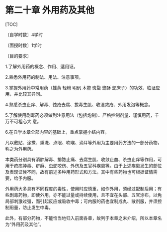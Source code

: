# 第二十章   外用药及其他

[TOC]

〔自学时数〕4学时

〔面授时数〕1学时

〔目的要求〕

1.了解外用药的概念、作用、适用证。

2.熟悉外用药的制法、用法、注意事项。

3.掌握外用药中常用药（雄黄  轻粉  明矾  木鳖  斑蝥  蟾酥  蛇床子）的功效、临证应用，并比较其异同。

4.熟悉杀虫止痒、解毒、蚀疮去腐、拔毒生肌、收湿敛疮、外用发泡等概念。

5.了解使用剧毒药必须做到注意用法（包括炮制）、严格控制剂量、谨慎用药，千万不可粗心大
意。

6.在自学本章全部内容的基础上，重点掌握小结内容。

凡以敷贴、涂搽、熏洗、点眼、吹喉、滴耳等外用为主要用药方法的一部分药物，称之为外用药。

本类药分别具有消肿解毒、排脓止痛、去腐生肌、收敛止血、杀虫止痒等作用，可用于疮疡肿毒、疥癣、虫蛇咬伤、外伤及五官科疾患等。由于上述疾患发生的部位及表现证候不同，故有前述多种用药形式和方法。其中有些药物也可根据证情需要，给予内服。

外用药大多具有不同程度的毒性，使用时应慎重，如作外用，须经过配制后用；有些剧毒药物，即使外用，亦不能过量或持续使用，且不宜在头部、五官涂布，以免局部刺激过强，而引起反应或吸收中毒；可内服的药也宜制成丸、散剂服，并须控制用量，防止发生中毒。

此外，有部分药物，不能恰当地归入前面各章，故列于本章之末介绍，所以本章名为“外用药及其他”。
